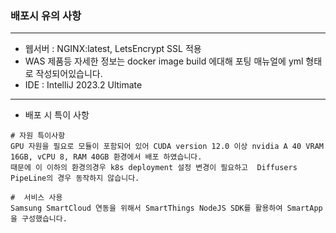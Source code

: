### 배포시 유의 사항

---

- 웹서버 : NGINX:latest, LetsEncrypt SSL 적용
- WAS 제품등 자세한 정보는 docker image build 에대해 포팅 매뉴얼에 yml 형태로 작성되어있습니다.
- IDE : IntelliJ 2023.2 Ultimate

---

- 배포 시 특이 사항

```
# 자원 특이사항
GPU 자원을 필요로 모듈이 포함되어 있어 CUDA version 12.0 이상 nvidia A 40 VRAM 16GB, vCPU 8, RAM 40GB 환경에서 배포 하였습니다.
때문에 이 이하의 환경의경우 k8s deployment 설정 변경이 필요하고  Diffusers PipeLine의 경우 동작하지 않습니다.
```

```
#  서비스 사용
Samsung SmartCloud 연동을 위해서 SmartThings NodeJS SDK를 활용하여 SmartApp을 구성했습니다.
```
